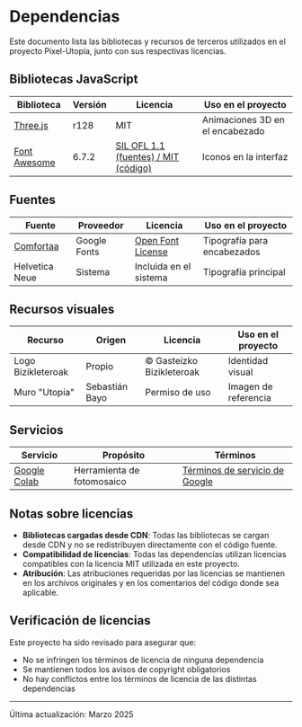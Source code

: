 # Dependencias

Este documento lista las bibliotecas y recursos de terceros utilizados en el proyecto Pixel-Utopía, junto con sus respectivas licencias.

## Bibliotecas JavaScript

| Biblioteca | Versión | Licencia | Uso en el proyecto |
|------------|---------|----------|-------------------|
| [Three.js](https://github.com/mrdoob/three.js/) | r128 | MIT | Animaciones 3D en el encabezado |
| [Font Awesome](https://fontawesome.com/) | 6.7.2 | [SIL OFL 1.1 (fuentes) / MIT (código)](https://fontawesome.com/license) | Iconos en la interfaz |

## Fuentes

| Fuente | Proveedor | Licencia | Uso en el proyecto |
|--------|-----------|----------|-------------------|
| [Comfortaa](https://fonts.google.com/specimen/Comfortaa) | Google Fonts | [Open Font License](https://scripts.sil.org/cms/scripts/page.php?site_id=nrsi&id=OFL) | Tipografía para encabezados |
| Helvetica Neue | Sistema | Incluida en el sistema | Tipografía principal |

## Recursos visuales

| Recurso | Origen | Licencia | Uso en el proyecto |
|---------|--------|----------|-------------------|
| Logo Bizikleteroak | Propio | © Gasteizko Bizikleteroak | Identidad visual |
| Muro "Utopía" | Sebastián Bayo | Permiso de uso | Imagen de referencia |

## Servicios

| Servicio | Propósito | Términos |
|----------|-----------|----------|
| [Google Colab](https://colab.research.google.com/) | Herramienta de fotomosaico | [Términos de servicio de Google](https://policies.google.com/terms) |

## Notas sobre licencias

- **Bibliotecas cargadas desde CDN**: Todas las bibliotecas se cargan desde CDN y no se redistribuyen directamente con el código fuente.
- **Compatibilidad de licencias**: Todas las dependencias utilizan licencias compatibles con la licencia MIT utilizada en este proyecto.
- **Atribución**: Las atribuciones requeridas por las licencias se mantienen en los archivos originales y en los comentarios del código donde sea aplicable.

## Verificación de licencias

Este proyecto ha sido revisado para asegurar que:
- No se infringen los términos de licencia de ninguna dependencia
- Se mantienen todos los avisos de copyright obligatorios
- No hay conflictos entre los términos de licencia de las distintas dependencias

---

Última actualización: Marzo 2025
